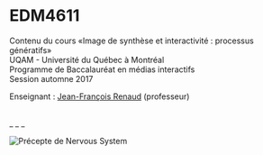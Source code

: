 EDM4611
=======

Contenu du cours «Image de synthèse et interactivité : processus génératifs»<br>
UQAM - Université du Québec à Montréal<br>
Programme de Baccalauréat en médias interactifs<br>
Session automne 2017

Enseignant : <a href="mailto:renaud.jean-francois@uqam.ca">Jean-François Renaud</a> (professeur)

<br>
_ _ _


![Précepte de Nervous System](https://dl.dropboxusercontent.com/s/hsvcnobh727vwki/medium_is_computation.jpg
"Citation tirée d’une conférence donnée par Jessica Rosenkrantz")
